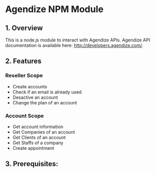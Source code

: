# Agendize NPM Module

## 1. Overview
This is a node.js module to interact with Agendize APIs. Agendize API documentation is available here: http://developers.agendize.com/. 

## 2. Features
### Reseller Scope
* Create accounts
* Check if an email is already used
* Desactive an account
* Change the plan of an account

### Account Scope
* Get account information
* Get Companies of an account
* Get Clients of an account
* Get Staffs of a company
* Create appointment

## 3. Prerequisites:




